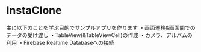 # InstaClone

主に以下のことを学ぶ目的でサンプルアプリを作ります
・画面遷移&画面間でのデータの受け渡し
・TableView(&TableViewCell)の作成
・カメラ、アルバムの利用
・Firebase Realtime Databaseへの接続
